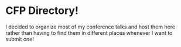 # CFP Directory!

I decided to organize most of my conference talks and host them here rather than having to find them in different places whenever I want to submit one!


